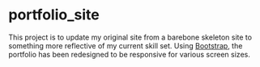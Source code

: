 # portfolio_site

This project is to update my original site from a barebone skeleton site to something more reflective of my current skill set. Using [Bootstrap](https://getbootstrap.com/), the portfolio has been redesigned to be responsive for various screen sizes.



